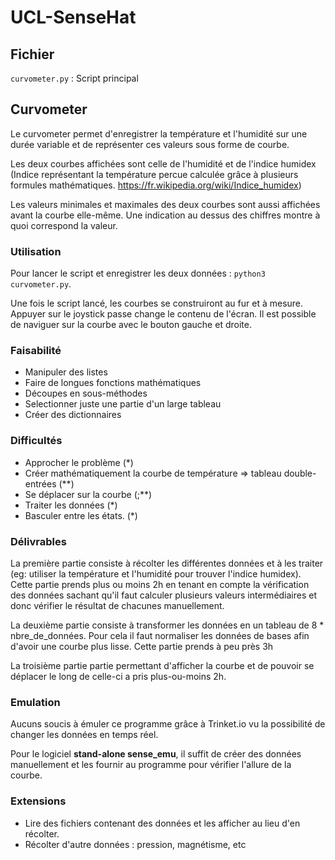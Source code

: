 # UCL-SenseHat

## Fichier

``curvometer.py`` : Script principal

## Curvometer
Le curvometer permet d'enregistrer la température et l'humidité sur une durée variable et de représenter ces valeurs sous forme de courbe.

Les deux courbes affichées sont celle de l'humidité et de l'indice humidex (Indice représentant la température percue calculée grâce à plusieurs formules mathématiques. https://fr.wikipedia.org/wiki/Indice_humidex)

Les valeurs minimales et maximales des deux courbes sont aussi affichées avant la courbe elle-même. Une indication au dessus des chiffres montre à quoi correspond la valeur.

### Utilisation

Pour lancer le script et enregistrer les deux données : `python3 curvometer.py`.

Une fois le script lancé, les courbes se construiront au fur et à mesure. Appuyer sur le joystick passe change le contenu de l'écran. Il est possible de naviguer sur la courbe avec le bouton gauche et droite.

### Faisabilité

* Manipuler des listes
* Faire de longues fonctions mathématiques
* Découpes en sous-méthodes
* Selectionner juste une partie d'un large tableau
* Créer des dictionnaires

### Difficultés
* Approcher le problème (&ast;)
* Créer mathématiquement la courbe de température => tableau double-entrées (&ast;&ast;)
* Se déplacer sur la courbe (;&ast;&ast;)
* Traiter les données (&ast;)
* Basculer entre les états. (&ast;)

### Délivrables
La première partie consiste à récolter les différentes données et à les traiter (eg: utiliser la température et l'humidité pour trouver l'indice humidex). Cette partie prends plus ou moins 2h en tenant en compte la vérification des données sachant qu'il faut calculer plusieurs valeurs intermédiaires et donc vérifier le résultat de chacunes manuellement.

La deuxième partie consiste à transformer les données en un tableau de 8 * nbre_de_données. Pour cela il faut normaliser les données de bases afin d'avoir une courbe plus lisse. Cette partie prends à peu près 3h

La troisième partie partie permettant d'afficher la courbe et de pouvoir se déplacer le long de celle-ci a pris plus-ou-moins 2h.


### Emulation
Aucuns soucis à émuler ce programme grâce à Trinket.io vu la possibilité de changer les données en temps réel.

Pour le logiciel **stand-alone sense_emu**, il suffit de créer des données manuellement et les fournir au programme pour vérifier l'allure de la courbe.

### Extensions
* Lire des fichiers contenant des données et les afficher au lieu d'en récolter.
* Récolter d'autre données : pression, magnétisme, etc
